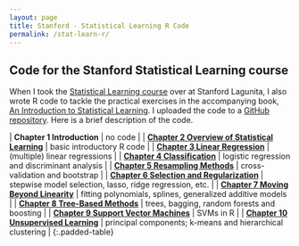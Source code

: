 ```yaml
---
layout: page
title: Stanford - Statistical Learning R Code
permalink: /stat-learn-r/
---
```



Code for the Stanford Statistical Learning course
-------------------------------------------------

When I took the [Statistical Learning course](https://lagunita.stanford.edu/courses/HumanitiesSciences/StatLearning/Winter2016/about) over at Stanford Lagunita, I also wrote R code to tackle the practical exercises in the accompanying book, [An Introduction to Statistical Learning](http://www-bcf.usc.edu/~gareth/ISL/). I uploaded the code to a [GitHub repository](https://github.com/marcotompitak/stanford-stat-learn). Here is a brief description of the code.

| **Chapter 1 Introduction**                                                                                                     | no code                                                   |
| [**Chapter 2 Overview of Statistical Learning**](https://github.com/marcotompitak/stanford-stat-learn/tree/master/Chapter%202) | basic introductory R code                                 |
| [**Chapter 3 Linear Regression**](https://github.com/marcotompitak/stanford-stat-learn/tree/master/Chapter%203)                | (multiple) linear regressions                             |
| [**Chapter 4 Classification**](https://github.com/marcotompitak/stanford-stat-learn/tree/master/Chapter%204)                   | logistic regression and discriminant analysis             |
| [**Chapter 5 Resampling Methods**](https://github.com/marcotompitak/stanford-stat-learn/tree/master/Chapter%205)               | cross-validation and bootstrap                            |
| [**Chapter 6 Selection and Regularization**](https://github.com/marcotompitak/stanford-stat-learn/tree/master/Chapter%206)     | stepwise model selection, lasso, ridge regression, etc.   |
| [**Chapter 7 Moving Beyond Linearity**](https://github.com/marcotompitak/stanford-stat-learn/tree/master/Chapter%207)          | fitting polynomials, splines, generalized additive models |
| [**Chapter 8 Tree-Based Methods**](https://github.com/marcotompitak/stanford-stat-learn/tree/master/Chapter%208)               | trees, bagging, random forests and boosting               |
| [**Chapter 9 Support Vector Machines**](https://github.com/marcotompitak/stanford-stat-learn/tree/master/Chapter%209)          | SVMs in R                                                 |
| [**Chapter 10 Unsupervised Learning**](https://github.com/marcotompitak/stanford-stat-learn/tree/master/Chapter%2010)          | principal components; k-means and hierarchical clustering | 
{:.padded-table}
